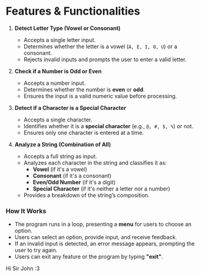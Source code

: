 # **Features & Functionalities**  
1. **Detect Letter Type (Vowel or Consonant)**  
   - Accepts a single letter input.  
   - Determines whether the letter is a vowel (`A, E, I, O, U`) or a consonant.  
   - Rejects invalid inputs and prompts the user to enter a valid letter.  

2. **Check if a Number is Odd or Even**  
   - Accepts a number input.  
   - Determines whether the number is **even** or **odd**.  
   - Ensures the input is a valid numeric value before processing.  

3. **Detect if a Character is a Special Character**  
   - Accepts a single character.  
   - Identifies whether it is a **special character** (e.g., `@, #, $, %`) or not.  
   - Ensures only one character is entered at a time.  

4. **Analyze a String (Combination of All)**  
   - Accepts a full string as input.  
   - Analyzes each character in the string and classifies it as:  
     - **Vowel** (if it's a vowel)  
     - **Consonant** (if it's a consonant)  
     - **Even/Odd Number** (if it's a digit)  
     - **Special Character** (if it's neither a letter nor a number)  
   - Provides a breakdown of the string’s composition.  

### **How It Works**  
- The program runs in a loop, presenting a **menu** for users to choose an option.  
- Users can select an option, provide input, and receive feedback.  
- If an invalid input is detected, an error message appears, prompting the user to try again.  
- Users can exit any feature or the program by typing **"exit"**.  


Hi Sir John :3
